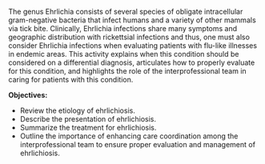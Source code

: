 The genus Ehrlichia consists of several species of obligate intracellular gram-negative bacteria that infect humans and a variety of other mammals via tick bite. Clinically, Ehrlichia infections share many symptoms and geographic distribution with rickettsial infections and thus, one must also consider Ehrlichia infections when evaluating patients with flu-like illnesses in endemic areas. This activity explains when this condition should be considered on a differential diagnosis, articulates how to properly evaluate for this condition, and highlights the role of the interprofessional team in caring for patients with this condition.

**Objectives:**
- Review the etiology of ehrlichiosis.
- Describe the presentation of ehrlichiosis.
- Summarize the treatment for ehrlichiosis.
- Outline the importance of enhancing care coordination among the interprofessional team to ensure proper evaluation and management of ehrlichiosis.